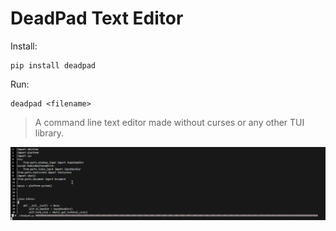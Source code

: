 # DeadPad Text Editor

Install:
```
pip install deadpad
```

Run:

```
deadpad <filename>
```

> A command line text editor made without curses or any other TUI library.

![](https://github.com/FrewtyPebbles/DeadPad-CLI-Text-Editor/blob/main/preview/deadpad2.gif)
